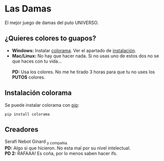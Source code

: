 # Las Damas
El mejor juego de damas del puto UNIVERSO.
## ¿Quieres colores to guapos?
* **Windows:** Instalar [colorama](https://pypi.org/project/colorama/). Ver el apartado de [instalación](#instalación-colorama).
* **Mac/Linux:** No hay que hacer nada. Si no usas uno de estos dos no se que haces con tu vida...</br></br>
**PD:** Usa los colores. No me he tirado 3 horas para que tu no uses los **PUTOS** colores.
## Instalación colorama
Se puede instalar colorama con [pip](https://pip.pypa.io/en/stable/installing/#do-i-need-to-install-pip):
```
pip install colorama
```
## Creadores
Serafí Nebot Ginard <sub>y compañia.</sub></br>
**PD:** Algo si que hicieron. No esta mal por su nivel intelectual.</br>
**PD 2:** RAFAAA! Es coña, por lo menos saben hacer ifs.
